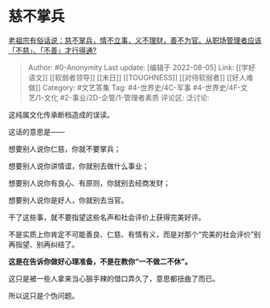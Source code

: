 # 慈不掌兵
[老祖宗有俗话说：慈不掌兵，情不立事，义不理财，善不为官。从职场管理者应该「不慈」、「不善」才行得通?](https://www.zhihu.com/question/516282208/answer/2352374004)

> Author: #0-Anonymity
> Last update: [编辑于 2022-08-05]
> Link: [[学好语文]] [[软弱者领导]] [[末日]] [[TOUGHNESS]] [[对待软弱者]] [[好人难做]]
> Category: #文艺答集
> Tag: #4-世界史/4C-军事 #4-世界史/4F-文艺/1-文化 #2-事业/2D-企管/1-管理者素质
> 评论区:
> 泛讨论:

这纯属文化传承断档造成的误读。

这话的意思是——

想要别人说你仁慈，你就不要掌兵；

想要别人说你讲情谊，你就别去做什么事业；

想要别人说你有良心、有原则，你就别去经商发财；

想要别人说你是好人，你就别去当官。

干了这些事，就不要指望这些名声和社会评价上获得完美好评。

不是实质上你肯定不可能善良、仁慈、有情有义，而是对那个“完美的社会评价”别再指望、别再纠结了。

**这是在告诉你做好心理准备，不是在教你“一不做二不休”。**

这只是被一些人拿来当心狠手辣的借口弄久了，意思都扭曲了而已。

所以这只是个伪问题。

